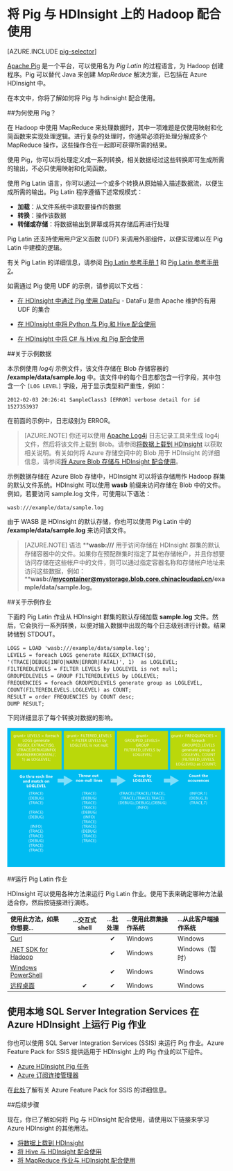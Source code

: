 <properties
   pageTitle="在 HDInsight 中使用 Hadoop Pig | Microsoft Azure"
   description="了解如何将 Pig 与 HDInsight 上的 Hadoop 配合使用。"
   services="hdinsight"
   documentationCenter=""
   authors="Blackmist"
   manager="paulettm"
   editor="cgronlun"
	tags="azure-portal"/>  


<tags
	ms.service="hdinsight"
	ms.date="11/06/2015"
	wacn.date=""/>  


# 将 Pig 与 HDInsight 上的 Hadoop 配合使用

[AZURE.INCLUDE [pig-selector](../includes/hdinsight-selector-use-pig.md)]

[Apache Pig](http://pig.apache.org/) 是一个平台，可以使用名为 *Pig Latin* 的过程语言，为 Hadoop 创建程序。Pig 可以替代 Java 来创建 *MapReduce* 解决方案，已包括在 Azure HDInsight 中。

在本文中，你将了解如何将 Pig 与 hdinsight 配合使用。

##<a id="why"></a>为何使用 Pig？

在 Hadoop 中使用 MapReduce 来处理数据时，其中一项难题是仅使用映射和化简函数来实现处理逻辑。进行复杂的处理时，你通常必须将处理分解成多个 MapReduce 操作，这些操作合在一起即可获得所需的结果。

使用 Pig，你可以将处理定义成一系列转换，相关数据经过这些转换即可生成所需的输出，不必只使用映射和化简函数。

使用 Pig Latin 语言，你可以通过一个或多个转换从原始输入描述数据流，以便生成所需的输出。Pig Latin 程序遵循下述常规模式：

- **加载**：从文件系统中读取要操作的数据
- **转换**：操作该数据
- **转储或存储**：将数据输出到屏幕或将其存储后再进行处理

Pig Latin 还支持使用用户定义函数 (UDF) 来调用外部组件，以便实现难以在 Pig Latin 中建模的逻辑。

有关 Pig Latin 的详细信息，请参阅 [Pig Latin 参考手册 1](http://pig.apache.org/docs/r0.7.0/piglatin_ref1.html) 和 [Pig Latin 参考手册 2](http://pig.apache.org/docs/r0.7.0/piglatin_ref2.html)。

如需通过 Pig 使用 UDF 的示例，请参阅以下文档：

* [在 HDInsight 中通过 Pig 使用 DataFu](/documentation/articles/hdinsight-hadoop-use-pig-datafu-udf) - DataFu 是由 Apache 维护的有用 UDF 的集合

* [在 HDInsight 中将 Python 与 Pig 和 Hive 配合使用](/documentation/articles/hdinsight-python)

* [在 HDInsight 中将 C# 与 Hive 和 Pig 配合使用](/documentation/articles/hdinsight-hadoop-hive-pig-udf-dotnet-csharp)

##<a id="data"></a>关于示例数据

本示例使用 *log4j* 示例文件，该文件存储在 Blob 存储容器的 **/example/data/sample.log** 中。该文件中的每个日志都包含一行字段，其中包含一个 `[LOG LEVEL]` 字段，用于显示类型和严重性，例如：

	2012-02-03 20:26:41 SampleClass3 [ERROR] verbose detail for id 1527353937

在前面的示例中，日志级别为 ERROR。

> [AZURE.NOTE] 你还可以使用 [Apache Log4j](http://en.wikipedia.org/wiki/Log4j) 日志记录工具来生成 log4j 文件，然后将该文件上载到 Blob。请参阅[将数据上载到 HDInsight](/documentation/articles/hdinsight-upload-data) 以获取相关说明。有关如何将 Azure 存储空间中的 Blob 用于 HDInsight 的详细信息，请参阅[将 Azure Blob 存储与 HDInsight 配合使用](/documentation/articles/hdinsight-use-blob-storage)。

示例数据存储在 Azure Blob 存储中，HDInsight 可以将该存储用作 Hadoop 群集的默认文件系统。HDInsight 可以使用 **wasb** 前缀来访问存储在 Blob 中的文件。例如，若要访问 sample.log 文件，可使用以下语法：

	wasb:///example/data/sample.log

由于 WASB 是 HDInsight 的默认存储，你也可以使用 Pig Latin 中的 **/example/data/sample.log** 来访问该文件。

> [AZURE.NOTE] 语法 ****wasb:///** 用于访问存储在 HDInsight 群集的默认存储容器中的文件。如果你在预配群集时指定了其他存储帐户，并且你想要访问存储在这些帐户中的文件，则可以通过指定容器名称和存储帐户地址来访问这些数据，例如：****wasb://mycontainer@mystorage.blob.core.chinacloudapi.cn/example/data/sample.log**。


##<a id="job"></a>关于示例作业

下面的 Pig Latin 作业从 HDInsight 群集的默认存储加载 **sample.log** 文件。然后，它会执行一系列转换，以便对输入数据中出现的每个日志级别进行计数。结果转储到 STDOUT。

	LOGS = LOAD 'wasb:///example/data/sample.log';
	LEVELS = foreach LOGS generate REGEX_EXTRACT($0, '(TRACE|DEBUG|INFO|WARN|ERROR|FATAL)', 1)  as LOGLEVEL;
	FILTEREDLEVELS = FILTER LEVELS by LOGLEVEL is not null;
	GROUPEDLEVELS = GROUP FILTEREDLEVELS by LOGLEVEL;
	FREQUENCIES = foreach GROUPEDLEVELS generate group as LOGLEVEL, COUNT(FILTEREDLEVELS.LOGLEVEL) as COUNT;
	RESULT = order FREQUENCIES by COUNT desc;
	DUMP RESULT;

下同详细显示了每个转换对数据的影响。

![转换的图形表示形式][image-hdi-pig-data-transformation]  


##<a id="run"></a>运行 Pig Latin 作业

HDInsight 可以使用各种方法来运行 Pig Latin 作业。使用下表来确定哪种方法最适合你，然后按链接进行演练。

| **使用此方法**，如果你想要... | ...**交互式** shell | ...**批处理** | ...使用此**群集操作系统** | ...从此**客户端操作系统** |
|:--------------------------------------------------------------|:---------------------------:|:-----------------------:|:------------------------------------------|:-----------------------------------------|
| [Curl](/documentation/articles/hdinsight-hadoop-use-pig-curl) | &nbsp; | ✔ | Windows | Windows |
| [.NET SDK for Hadoop](/documentation/articles/hdinsight-hadoop-use-pig-dotnet-sdk) | &nbsp; | ✔ | Windows | Windows（暂时） |
| [Windows PowerShell](/documentation/articles/hdinsight-hadoop-use-pig-powershell) | &nbsp; | ✔ | Windows | Windows |
| [远程桌面](/documentation/articles/hdinsight-hadoop-use-pig-remote-desktop) | ✔ | ✔ | Windows | Windows |


## 使用本地 SQL Server Integration Services 在 Azure HDInsight 上运行 Pig 作业

你也可以使用 SQL Server Integration Services (SSIS) 来运行 Pig 作业。Azure Feature Pack for SSIS 提供适用于 HDInsight 上的 Pig 作业的以下组件。


- [Azure HDInsight Pig 任务][pigtask]
- [Azure 订阅连接管理器][connectionmanager]


在[此处][ssispack]了解有关 Azure Feature Pack for SSIS 的详细信息。


##<a id="nextsteps"></a>后续步骤

现在，你已了解如何将 Pig 与 HDInsight 配合使用，请使用以下链接来学习 Azure HDInsight 的其他用法。

* [将数据上载到 HDInsight][hdinsight-upload-data]
* [将 Hive 与 HDInsight 配合使用][hdinsight-use-hive]
* [将 MapReduce 作业与 HDInsight 配合使用][hdinsight-use-mapreduce]

[check]: ./media/hdinsight-use-pig/hdi.checkmark.png

[apachepig-home]: http://pig.apache.org/
[putty]: http://www.chiark.greenend.org.uk/~sgtatham/putty/download.html
[curl]: http://curl.haxx.se/
[pigtask]: http://msdn.microsoft.com/zh-cn/library/mt146781(v=sql.120).aspx
[connectionmanager]: http://msdn.microsoft.com/zh-cn/library/mt146773(v=sql.120).aspx
[ssispack]: http://msdn.microsoft.com/zh-cn/library/mt146770(v=sql.120).aspx

[hdinsight-storage]: /documentation/articles/hdinsight-use-blob-storage
[hdinsight-upload-data]: /documentation/articles/hdinsight-upload-data
[hdinsight-get-started]: /documentation/articles/hdinsight-get-started
[hdinsight-admin-powershell]: /documentation/articles/hdinsight-administer-use-powershell

[hdinsight-use-hive]: /documentation/articles/hdinsight-use-hive
[hdinsight-use-mapreduce]: /documentation/articles/hdinsight-use-mapreduce

[hdinsight-provision]: /documentation/articles/hdinsight-provision-clusters
[hdinsight-submit-jobs]: /documentation/articles/hdinsight-submit-hadoop-jobs-programmatically#mapreduce-sdk

[Powershell-install-configure]: /documentation/articles/install-configure-powershell

[powershell-start]: http://technet.microsoft.com/zh-cn/library/hh847889.aspx

[image-hdi-log4j-sample]: ./media/hdinsight-use-pig/HDI.wholesamplefile.png
[image-hdi-pig-data-transformation]: ./media/hdinsight-use-pig/HDI.DataTransformation.gif
[image-hdi-pig-powershell]: ./media/hdinsight-use-pig/hdi.pig.powershell.png
[image-hdi-pig-architecture]: ./media/hdinsight-use-pig/HDI.Pig.Architecture.png

<!---HONumber=Mooncake_Quality_Review_1118_2016-->